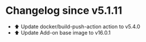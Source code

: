 # Changelog since v5.1.11
- ⬆️ Update docker/build-push-action action to v5.4.0 
- ⬆️ Update Add-on base image to v16.0.1 
